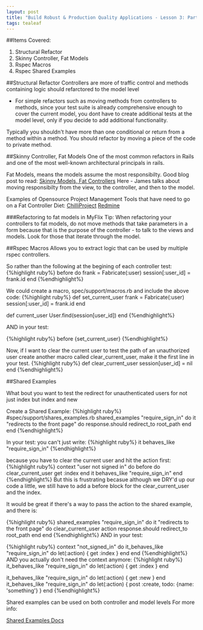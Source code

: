 ```yaml
---
layout: post
title: "Build Robust & Production Quality Applications - Lesson 3: Part 2"
tags: tealeaf
---
```

##Items Covered:
1. Structural Refactor
2. Skinny Controller, Fat Models
3. Rspec Macros
4. Rspec Shared Examples

##Structural Refactor
Controllers are more of traffic control and methods containing logic should refarctored to the model level

- For simple refactors such as moving methods from controllers to methods,
since your test suite is already comprehensive enough to cover the current model, you dont have to create additional tests at the model level, only if you decide to add additional functionality.

 Typically you shouldn't have more than one conditional or return from a method within a method. You should refactor by moving a piece of the code to private method.


##Skinny Controller, Fat Models
One of the most common refactors in Rails and one of the most well-known architectural principals in rails.

Fat Models, means the models assume the most responsibilty.
Good blog post to read: [Skinny Models, Fat Controllers](http://weblog.jamisbuck.org/2006/10/18/skinny-controller-fat-model)
Here - James talks about moving responsibilty from the view, to the controller, and then to the model.

Examples of Opensource Project Management Tools that have need to go on a Fat Controller Diet:
[ChilliProject](https://github.com/chiliproject/chiliproject)
[Redmine](https://github.com/edavis10/redmine)



###Refactoring to fat models in MyFlix
Tip: When refactoring your controllers to fat models, do not move methods that take parameters in a form
because that is the purpose of the controller - to talk to the views and models.
Look for those that iterate through the model.

##Rspec Macros
Allows you to extract logic that can be used by multiple rspec controllers.

So rather than the following at the begining of each controller test:
{%highlight ruby%}
before do
  frank = Fabricate(:user)
  session[:user_id] = frank.id
end
{%endhighlight%}

We could create a macro, spec/support/macros.rb and include the above code:
{%highlight ruby%}
def set_current_user
  frank = Fabricate(:user)
    session[:user_id] = frank.id
  end

def current_user
  User.find(session[user_id])
end
{%endhighlight%}

AND in your test:

{%highlight ruby%}
before {set_current_user}
{%endhighlight%}

Now, if I want to clear the current user to test the path of an unauthorized user
create another macro called clear_current_user, make it the first line in your test.
{%highlight ruby%}
def clear_current_user
  session[user_id] = nil
end
{%endhighlight%}

##Shared Examples

What bout you want to test the redirect for unauthenticated users for not just index but index and new

Create a Shared Example:
{%highlight ruby%}
#spec/support/shares_examples.rb
shared_examples "require_sign_in" do
  it "redirects to the front page" do
    response.should redirect_to root_path
  end
end
{%endhighlight%}

In your test: you can't just write:
{%highlight ruby%}
  it behaves_like "require_sign_in"
{%endhighlight%}

because you have to clear the current user and hit the action first:
{%highlight ruby%}
context "user not signed in" do
  before do
    clear_current_user
    get :index
  end
  it behaves_like "require_sign_in"
end
{%endhighlight%}
But this is frustrating becasue although we DRY'd up our code a little,
we still have to add a before block for the clear_current_user and the index.


It would be great if there's a way to pass the action to the shared example, and there is:

{%highlight ruby%}
shared_examples "require_sign_in" do
  it "redirects to the front page" do
    clear_current_user
    action
    response.should redirect_to root_path
  end
end
{%endhighlight%}
 AND in your test:

{%highlight ruby%}
 context "not_signed_in" do
    it_behaves_like "require_sign_in" do
    let(:action) { get :index }
  end
end
{%endhighlight%}
AND you actually don't need the context anymore:
{%highlight ruby%}
<index>
it_behaves_like "require_sign_in" do
  let(:action) { get :index }
end

<new>
it_behaves_like "require_sign_in" do
  let(:action) { get :new }
end

<create>
it_behaves_like "require_sign_in" do
  let(:action) { post :create, todo: {name: 'something'} }
end
{%endhighlight%}

Shared examples can be used on both controller and model levels
For more info:

[Shared Examples Docs](https://www.relishapp.com/rspec/rspec-core/docs/example-groups/shared-examples)
